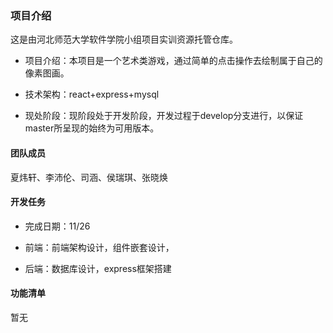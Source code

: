 ### 项目介绍

这是由河北师范大学软件学院小组项目实训资源托管仓库。

* 项目介绍：本项目是一个艺术类游戏，通过简单的点击操作去绘制属于自己的像素图画。

* 技术架构：react+express+mysql

* 现处阶段：现阶段处于开发阶段，开发过程于develop分支进行，以保证master所呈现的始终为可用版本。

#### 团队成员

夏炜轩、李沛伦、司涵、侯瑞琪、张晓焕

#### 开发任务

* 完成日期：11/26

- 前端：前端架构设计，组件嵌套设计，

- 后端：数据库设计，express框架搭建

#### 功能清单

暂无